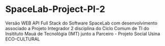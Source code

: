 # SpaceLab-Project-PI-2
Versão WEB API Full Stack do Software SpaceLab com desenvolvimento associado a Projeto Integrador 2 disciplina do Ciclo Comum de TI do Insitituto Mauá de Tecnológia (IMT)  junto a Parceiro - Projeto Social Usina ECO-CULTURAL
